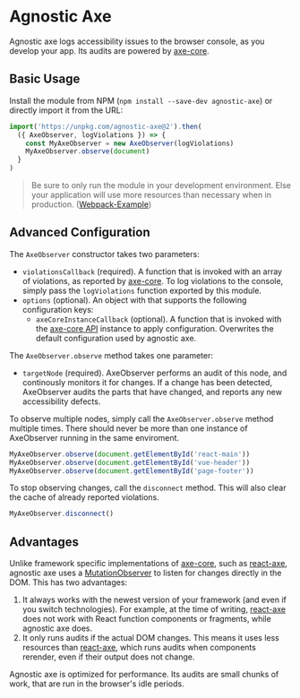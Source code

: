 # Agnostic Axe

Agnostic axe logs accessibility issues to the browser console, as you develop your app. Its audits are powered by [axe-core](https://github.com/dequelabs/axe-core).

## Basic Usage

Install the module from NPM (`npm install --save-dev agnostic-axe`) or directly import it from the URL:

```js
import('https://unpkg.com/agnostic-axe@2').then(
  ({ AxeObserver, logViolations }) => {
    const MyAxeObserver = new AxeObserver(logViolations)
    MyAxeObserver.observe(document)
  }
)
```

> Be sure to only run the module in your development environment. Else your application will use more resources than necessary when in production. ([Webpack-Example](WEBPACK_EXAMPLE.MD))

## Advanced Configuration

The `AxeObserver` constructor takes two parameters:

- `violationsCallback` (required). A function that is invoked with an array of violations, as reported by [axe-core](https://github.com/dequelabs/axe-core). To log violations to the console, simply pass the `logViolations` function exported by this module.
- `options` (optional). An object with that supports the following configuration keys:
  - `axeCoreInstanceCallback` (optional). A function that is invoked with the [axe-core API](https://github.com/dequelabs/axe-core/blob/master/doc/API.md) instance to apply configuration. Overwrites the default configuration used by agnostic axe.

The `AxeObserver.observe` method takes one parameter:

- `targetNode` (required). AxeObserver performs an audit of this node, and continously monitors it for changes. If a change has been detected, AxeObserver audits the parts that have changed, and reports any new accessibility defects.

To observe multiple nodes, simply call the `AxeObserver.observe` method multiple times. There should never be more than one instance of AxeObserver running in the same enviroment.

```js
MyAxeObserver.observe(document.getElementById('react-main'))
MyAxeObserver.observe(document.getElementById('vue-header'))
MyAxeObserver.observe(document.getElementById('page-footer'))
```

To stop observing changes, call the `disconnect` method. This will also clear the cache of already reported violations.

```js
MyAxeObserver.disconnect()
```

## Advantages

Unlike framework specific implementations of [axe-core](https://github.com/dequelabs/axe-core), such as [react-axe](https://github.com/dequelabs/react-axe), agnostic axe uses a [MutationObserver](https://developer.mozilla.org/en-US/docs/Web/API/MutationObserver) to listen for changes directly in the DOM. This has two advantages:

1. It always works with the newest version of your framework (and even if you switch technologies). For example, at the time of writing, [react-axe](https://github.com/dequelabs/react-axe) does not work with React function components or fragments, while agnostic axe does.
2. It only runs audits if the actual DOM changes. This means it uses less resources than [react-axe](https://github.com/dequelabs/react-axe), which runs audits when components rerender, even if their output does not change.

Agnostic axe is optimized for performance. Its audits are small chunks of work, that are run in the browser's idle periods.
